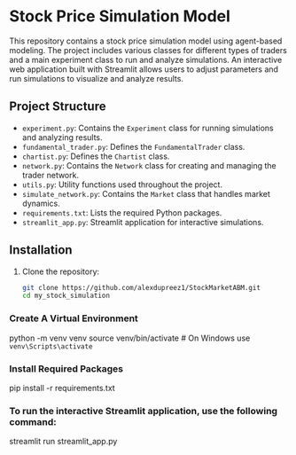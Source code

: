 # Stock Price Simulation Model

This repository contains a stock price simulation model using agent-based modeling. The project includes various classes for different types of traders and a main experiment class to run and analyze simulations. An interactive web application built with Streamlit allows users to adjust parameters and run simulations to visualize and analyze results.

## Project Structure

- `experiment.py`: Contains the `Experiment` class for running simulations and analyzing results.
- `fundamental_trader.py`: Defines the `FundamentalTrader` class.
- `chartist.py`: Defines the `Chartist` class.
- `network.py`: Contains the `Network` class for creating and managing the trader network.
- `utils.py`: Utility functions used throughout the project.
- `simulate_network.py`: Contains the `Market` class that handles market dynamics.
- `requirements.txt`: Lists the required Python packages.
- `streamlit_app.py`: Streamlit application for interactive simulations.

## Installation

1. Clone the repository:
   ```bash
   git clone https://github.com/alexdupreez1/StockMarketABM.git
   cd my_stock_simulation

### Create A Virtual Environment

python -m venv venv
source venv/bin/activate  # On Windows use `venv\Scripts\activate`

### Install Required Packages

pip install -r requirements.txt

### To run the interactive Streamlit application, use the following command:
streamlit run streamlit_app.py

